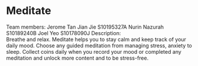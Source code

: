 # Meditate
Team members:
Jerome Tan Jian Jie S10195327A
Nurin Nazurah       S10189240B
Joel Yeo            S10178090J
Description:    
Breathe and relax. Meditate helps you to stay calm and keep track of your daily mood. Choose any guided meditation from managing stress, anxiety to sleep. Collect coins daily when you record your mood or completed any meditation and unlock more content and to be stress-free.

